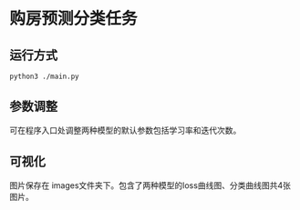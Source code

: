 # 购房预测分类任务

## 运行方式

```
python3 ./main.py
```

## 参数调整

可在程序入口处调整两种模型的默认参数包括学习率和迭代次数。


## 可视化

图片保存在 images文件夹下。包含了两种模型的loss曲线图、分类曲线图共4张图片。